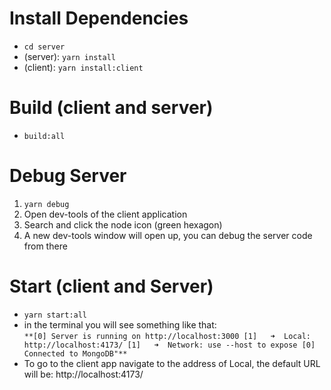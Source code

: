 #

# Install Dependencies
- `cd server`
- (server): `yarn install`
- (client): `yarn install:client`

# Build (client and server)
- `build:all`

# Debug Server
1. `yarn debug`
2. Open dev-tools of the client application
3. Search and click the node icon (green hexagon)
4. A new dev-tools window will open up, you can debug the server code from there

# Start (client and Server)
- `yarn start:all`
- in the terminal you will see something like that:<br>
`**[0] Server is running on http://localhost:3000
[1]   ➜  Local:   http://localhost:4173/
[1]   ➜  Network: use --host to expose
[0] Connected to MongoDB"**`
- To go to the client app navigate to the address of Local, the default URL will be: http://localhost:4173/

